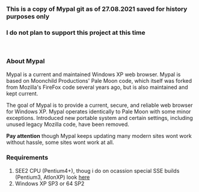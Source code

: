 ### This is a copy of Mypal git as of 27.08.2021 saved for history purposes only
### I do not plan to support this project at this time
 
 
 
### About Mypal

Mypal is a current and maintained Windows XP web browser. Mypal is based on Moonchild Productions' Pale Moon code, which itself was forked from Mozilla's FireFox code several years ago, but is also maintained and kept current.

The goal of Mypal is to provide a current, secure, and reliable web browser for Windows XP. Mypal operates identically to Pale Moon with some minor exceptions. Introduced new portable system and certain settings, including unused legacy Mozilla code, have been removed.

**Pay attention** though Mypal keeps updating many modern sites wont work without hassle, some sites wont work at all.

### Requirements

1) SEE2 CPU (Pentium4+), thoug i do on ocassion special SSE builds (Pentium3, AtlonXP) look [here](https://github.com/Enobarbous/Archive-Mypal-Browser-27.08.21/tree/mypal-mingw)
2) Windows XP SP3 or 64 SP2
